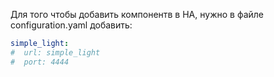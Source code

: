 Для того чтобы добавить компонентв в HA, нужно в файле configuration.yaml добавить:
```yaml
simple_light:
#  url: simple_light
#  port: 4444
```